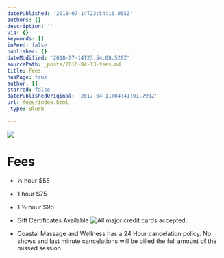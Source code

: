 ```yaml
---
datePublished: '2018-07-14T23:54:16.055Z'
authors: []
description: ''
via: {}
keywords: []
inFeed: false
publisher: {}
dateModified: '2018-07-14T23:54:08.520Z'
sourcePath: _posts/2016-04-13-fees.md
title: Fees
hasPage: true
author: []
starred: false
datePublishedOriginal: '2017-04-11T04:41:01.790Z'
url: fees/index.html
_type: Blurb

---
```

![](https://imgflo.herokuapp.com/graph/2b2431f8e7ba7b0/9f687ea550c9cba8d90ac62d85487742/croprotate.jpg?cropheight=1050&cropwidth=2898&degrees=0&input=https%3A%2F%2Fthe-grid-user-content.s3-us-west-2.amazonaws.com%2F6d676280-bfd7-4951-8a80-f1efb0afd87b.jpg&x=0&y=0)

# **Fees**

* ½ hour $55
* 1 hour $75
* 1 ½ hour $95
* Gift Certificates Available
![All major credit cards accepted.](https://the-grid-user-content.s3-us-west-2.amazonaws.com/16f5b8f7-71e2-457c-a047-6bad381df0cb.png)

* Coastal Massage and Wellness has a 24 Hour cancelation policy. No shows and last minute cancelations will be billed the full amount of the missed session.